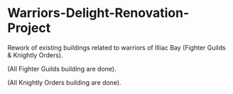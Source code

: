 # Warriors-Delight-Renovation-Project

Rework of existing buildings related to warriors of Illiac Bay (Fighter Guilds & Knightly Orders).

(All Fighter Guilds building are done).

(All Knightly Orders building are done).




